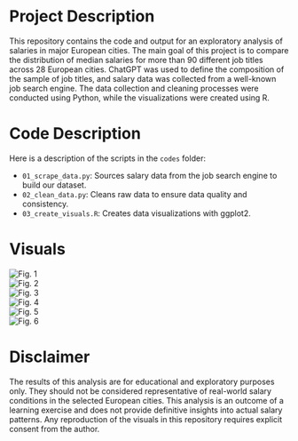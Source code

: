 # Project Description
This repository contains the code and output for an exploratory analysis of salaries in major European cities.
The main goal of this project is to compare the distribution of median salaries for more than 90 different job titles across 28 European cities. ChatGPT was used to define the composition of the sample of job titles, and salary data was collected from a well-known job search engine. The data collection and cleaning processes were conducted using Python, while the visualizations were created using R.

# Code Description
Here is a description of the scripts in the ```codes``` folder:
- ```01_scrape_data.py```: Sources salary data from the job search engine to build our dataset.
- ```02_clean_data.py```: Cleans raw data to ensure data quality and consistency.
- ```03_create_visuals.R```: Creates data visualizations with ggplot2.

# Visuals
![Fig. 1]('visuals/avgmediansalary.png') <br>
![Fig. 2]('visuals/avgmediansalarybox.png') <br>
![Fig. 3]('visuals/avgmediansalarymap.png') <br>
![Fig. 4]('visuals/corrheatmap.png') <br>
![Fig. 5]('visuals/highestandlowestsalaries.png') <br>
![Fig. 6]('visuals/ridgeslargecities.png') <br>

# Disclaimer
The results of this analysis are for educational and exploratory purposes only.
They should not be considered representative of real-world salary conditions in the selected European cities. This analysis is an outcome of a learning exercise and does not provide definitive insights into actual salary patterns. Any reproduction of the visuals in this repository requires explicit consent from the author.

